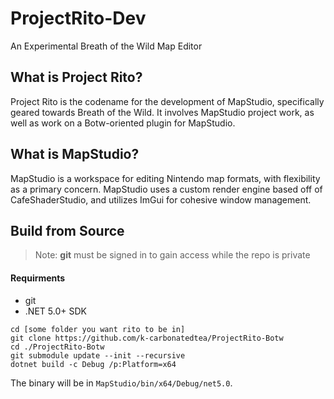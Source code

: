 # ProjectRito-Dev
An Experimental Breath of the Wild Map Editor

## What is Project Rito?
Project Rito is the codename for the development of MapStudio, specifically geared towards Breath of the Wild. It involves MapStudio project work, as well as work on a Botw-oriented plugin for MapStudio.

## What is MapStudio?
MapStudio is a workspace for editing Nintendo map formats, with flexibility as a primary concern. MapStudio uses a custom render engine based off of CafeShaderStudio, and utilizes ImGui for cohesive window management.

## Build from Source
> Note: **git** must be signed in to gain access while the repo is private

#### Requirments

- git
- .NET 5.0+ SDK

```
cd [some folder you want rito to be in]
git clone https://github.com/k-carbonatedtea/ProjectRito-Botw
cd ./ProjectRito-Botw
git submodule update --init --recursive
dotnet build -c Debug /p:Platform=x64
```
The binary will be in ``MapStudio/bin/x64/Debug/net5.0``.
